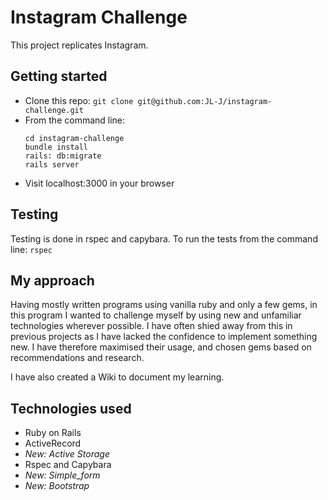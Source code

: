 Instagram Challenge
===================

This project replicates Instagram.

## Getting started ##
- Clone this repo:
  `git clone git@github.com:JL-J/instagram-challenge.git`
- From the command line:
  ```
  cd instagram-challenge
  bundle install
  rails: db:migrate
  rails server
  ```
- Visit localhost:3000 in your browser

## Testing ##
Testing is done in rspec and capybara. To run the tests from the command line: `rspec`

## My approach ##
Having mostly written programs using vanilla ruby and only a few gems, in this program I wanted to challenge myself by using new and unfamiliar technologies wherever possible. I have often shied away from this in previous projects as I have lacked the confidence to implement something new. I have therefore maximised their usage, and chosen gems based on recommendations and research.

I have also created a Wiki to document my learning.

## Technologies used ##
- Ruby on Rails
- ActiveRecord
- _New: Active Storage_
- Rspec and Capybara
- _New: Simple_form_
- _New: Bootstrap_
